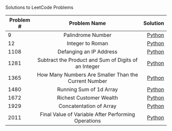 Solutions to LeetCode Problems

| Problem #    | Problem Name               | Solution  |
| ------------ |:--------------------------:| -----:|
| 9        | Palindrome Number | <a href="https://github.com/alexanderbauer89/LeetCode/blob/main/Problems/0009_Palindrome_Number.py">Python</a> |
| 12       | Integer to Roman | <a href="https://github.com/alexanderbauer89/LeetCode/blob/main/Problems/0012_Integer_to_Roman.py">Python</a> |
| 1108     | Defanging an IP Address  | <a href="https://github.com/alexanderbauer89/LeetCode/blob/main/Problems/1108_Defanging_an_IP_Address.py">Python</a> |
| 1281     | Subtract the Product and Sum of Digits of an Integer | <a href="https://github.com/alexanderbauer89/LeetCode/blob/main/Problems/1281_Subtract_the_Product_and_Sum_of_Digits_of_an_Integer.py">Python</a>|
| 1365     | How Many Numbers Are Smaller Than the Current Number | <a href="https://github.com/alexanderbauer89/LeetCode/blob/main/Problems/1365_How_Many_Numbers_Are_Smaller_Than_the_Current_Number.py">Python</a>|
| 1480     | Running Sum of 1d Array             | <a href="https://github.com/alexanderbauer89/LeetCode/blob/main/Problems/1480_Running_Sum_of_1d_Array.py">Python</a>|
| 1672     | Richest Customer Wealth                              | <a href="https://github.com/alexanderbauer89/LeetCode/blob/main/Problems/1672_Richest_Customer_Wealth.py">Python</a>|
| 1929     | Concatentation of Array | <a href="https://github.com/alexanderbauer89/LeetCode/blob/main/Problems/1929_Concatentation_of_Array.py">Python</a> |
| 2011     | Final Value of Variable After Performing Operations  | <a href="https://github.com/alexanderbauer89/LeetCode/blob/main/Problems/2011_Final_Value_of_Variable_After_Performing_Operations.py">Python</a>|

